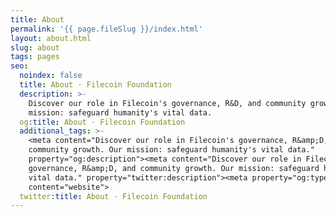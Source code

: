 ```yaml
---
title: About
permalink: '{{ page.fileSlug }}/index.html'
layout: about.html
slug: about
tags: pages
seo:
  noindex: false
  title: About · Filecoin Foundation
  description: >-
    Discover our role in Filecoin's governance, R&D, and community growth. Our
    mission: safeguard humanity's vital data.
  og:title: About · Filecoin Foundation
  additional_tags: >-
    <meta content="Discover our role in Filecoin's governance, R&amp;D, and
    community growth. Our mission: safeguard humanity's vital data."
    property="og:description"><meta content="Discover our role in Filecoin's
    governance, R&amp;D, and community growth. Our mission: safeguard humanity's
    vital data." property="twitter:description"><meta property="og:type"
    content="website">
  twitter:title: About · Filecoin Foundation
---
```



